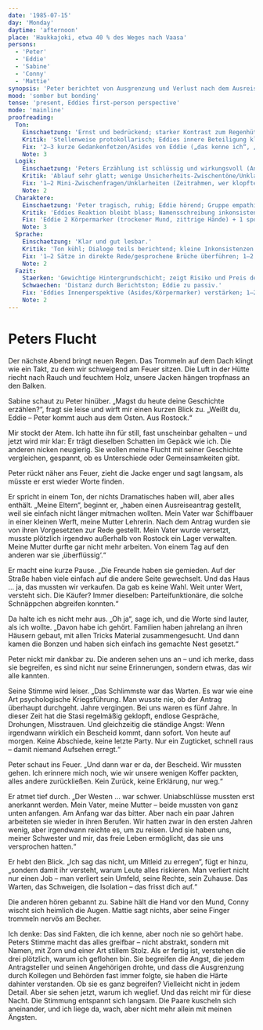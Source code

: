 ```yaml
---
date: '1985-07-15'
day: 'Monday'
daytime: 'afternoon'
place: 'Haukkajoki, etwa 40 % des Weges nach Vaasa'
persons:
  - 'Peter'
  - 'Eddie'
  - 'Sabine'
  - 'Conny'
  - 'Mattie'
synopsis: 'Peter berichtet von Ausgrenzung und Verlust nach dem Ausreiseantrag seiner Eltern; dadurch begreift die Gruppe Eddies Flucht tiefer.'
mood: 'somber but bonding'
tense: 'present, Eddies first-person perspective'
mode: 'mainline'
proofreading:
  Ton:
    Einschaetzung: 'Ernst und bedrückend; starker Kontrast zum Regenhütten‑Alltag.'
    Kritik: 'Stellenweise protokollarisch; Eddies innere Beteiligung klingt zu sachlich.'
    Fix: '2–3 kurze Gedankenfetzen/Asides von Eddie („das kenne ich“, „nicht wieder heulen“) einstreuen; 1 Atempause vor/ nach einem Schlüsselsatz von Peter.'
    Note: 3
  Logik:
    Einschaetzung: 'Peters Erzählung ist schlüssig und wirkungsvoll (Antrag → Ausgrenzung → Warten → Bescheid → Westen).'
    Kritik: 'Ablauf sehr glatt; wenige Unsicherheits‑Zwischentöne/Unklarheiten.'
    Fix: '1–2 Mini‑Zwischenfragen/Unklarheiten (Zeitrahmen, wer klopfte?) einbauen; 1 Zeit-/Raumanker (Regen/Feuer/Uhr) zur Spannungsführung.'
    Note: 2
  Charaktere:
    Einschaetzung: 'Peter tragisch, ruhig; Eddie hörend; Gruppe empathisch.'
    Kritik: 'Eddies Reaktion bleibt blass; Namensschreibung inkonsistent („Matti“ vs. „Mattie“).'
    Fix: 'Eddie 2 Körpermarker (trockener Mund, zittrige Hände) + 1 spontaner Einspruch; Gruppendynamik mit 1–2 Mikro‑Gesten (Blicke/Hand an Becher). Namensschreibung vereinheitlichen.'
    Note: 3
  Sprache:
    Einschaetzung: 'Klar und gut lesbar.'
    Kritik: 'Ton kühl; Dialoge teils berichtend; kleine Inkonsistenzen (Namen).'
    Fix: '1–2 Sätze in direkte Rede/gesprochene Brüche überführen; 1–2 lange Perioden teilen; Namensform („Matti“) konsistent.'
    Note: 2
  Fazit:
    Staerken: 'Gewichtige Hintergrundschicht; zeigt Risiko und Preis der Ausreise.'
    Schwaechen: 'Distanz durch Berichtston; Eddie zu passiv.'
    Fix: 'Eddies Innenperspektive (Asides/Körpermarker) verstärken; 1–2 organische Zwischenfragen/Beats; kleine Sprach‑Straffung + Namenskonsistenz.'
    Note: 2
---
```


# Peters Flucht

Der nächste Abend bringt neuen Regen. Das Trommeln auf dem Dach klingt wie ein
Takt, zu dem wir schweigend am Feuer sitzen. Die Luft in der Hütte riecht nach
Rauch und feuchtem Holz, unsere Jacken hängen tropfnass an den Balken.

Sabine schaut zu Peter hinüber. „Magst du heute deine Geschichte erzählen?“,
fragt sie leise und wirft mir einen kurzen Blick zu. „Weißt du, Eddie – Peter
kommt auch aus dem Osten. Aus Rostock.“

Mir stockt der Atem. Ich hatte ihn für still, fast unscheinbar gehalten – und
jetzt wird mir klar: Er trägt dieselben Schatten im Gepäck wie ich. Die anderen
nicken neugierig. Sie wollen meine Flucht mit seiner Geschichte vergleichen,
gespannt, ob es Unterschiede oder Gemeinsamkeiten gibt.

Peter rückt näher ans Feuer, zieht die Jacke enger und sagt langsam, als müsste
er erst wieder Worte finden.

Er spricht in einem Ton, der nichts Dramatisches haben will, aber alles enthält.
„Meine Eltern“, beginnt er, „haben einen Ausreiseantrag gestellt, weil sie
einfach nicht länger mitmachen wollten. Mein Vater war Schiffbauer in einer
kleinen Werft, meine Mutter Lehrerin. Nach dem Antrag wurden sie von ihren
Vorgesetzten zur Rede gestellt. Mein Vater wurde versetzt, musste plötzlich
irgendwo außerhalb von Rostock ein Lager verwalten. Meine Mutter durfte gar
nicht mehr arbeiten. Von einem Tag auf den anderen war sie ‚überflüssig‘.“

Er macht eine kurze Pause. „Die Freunde haben sie gemieden. Auf der Straße haben
viele einfach auf die andere Seite gewechselt. Und das Haus … ja, das mussten
wir verkaufen. Da gab es keine Wahl. Weit unter Wert, versteht sich. Die Käufer?
Immer dieselben: Parteifunktionäre, die solche Schnäppchen abgreifen konnten.“

Da halte ich es nicht mehr aus. „Oh ja“, sage ich, und die Worte sind lauter,
als ich wollte. „Davon habe ich gehört. Familien haben jahrelang an ihren
Häusern gebaut, mit allen Tricks Material zusammengesucht. Und dann kamen die
Bonzen und haben sich einfach ins gemachte Nest gesetzt.“

Peter nickt mir dankbar zu. Die anderen sehen uns an – und ich merke, dass sie
begreifen, es sind nicht nur seine Erinnerungen, sondern etwas, das wir alle
kannten.

Seine Stimme wird leiser. „Das Schlimmste war das Warten. Es war wie eine Art
psychologische Kriegsführung. Man wusste nie, ob der Antrag überhaupt durchgeht.
Jahre vergingen. Bei uns waren es fünf Jahre. In dieser Zeit hat die Stasi
regelmäßig geklopft, endlose Gespräche, Drohungen, Misstrauen. Und gleichzeitig
die ständige Angst: Wenn irgendwann wirklich ein Bescheid kommt, dann sofort.
Von heute auf morgen. Keine Abschiede, keine letzte Party. Nur ein Zugticket,
schnell raus – damit niemand Aufsehen erregt.“

Peter schaut ins Feuer. „Und dann war er da, der Bescheid. Wir mussten gehen.
Ich erinnere mich noch, wie wir unsere wenigen Koffer packten, alles andere
zurückließen. Kein Zurück, keine Erklärung, nur weg.“

Er atmet tief durch. „Der Westen … war schwer. Uniabschlüsse mussten erst
anerkannt werden. Mein Vater, meine Mutter – beide mussten von ganz unten
anfangen. Am Anfang war das bitter. Aber nach ein paar Jahren arbeiteten sie
wieder in ihren Berufen. Wir hatten zwar in den ersten Jahren wenig, aber
irgendwann reichte es, um zu reisen. Und sie haben uns, meiner Schwester und
mir, das freie Leben ermöglicht, das sie uns versprochen hatten.“

Er hebt den Blick. „Ich sag das nicht, um Mitleid zu erregen“, fügt er hinzu,
„sondern damit ihr versteht, warum Leute alles riskieren. Man verliert nicht nur
einen Job – man verliert sein Umfeld, seine Rechte, sein Zuhause. Das Warten,
das Schweigen, die Isolation – das frisst dich auf.“

Die anderen hören gebannt zu. Sabine hält die Hand vor den Mund, Conny wischt
sich heimlich die Augen. Mattie sagt nichts, aber seine Finger trommeln nervös
am Becher.

Ich denke: Das sind Fakten, die ich kenne, aber noch nie so gehört habe. Peters
Stimme macht das alles greifbar – nicht abstrakt, sondern mit Namen, mit Zorn
und einer Art stillem Stolz. Als er fertig ist, verstehen die drei plötzlich,
warum ich geflohen bin. Sie begreifen die Angst, die jedem Antragsteller und
seinen Angehörigen drohte, und dass die Ausgrenzung durch Kollegen und Behörden
fast immer folgte, sie haben die Härte dahinter verstanden. Ob sie es ganz
begreifen? Vielleicht nicht in jedem Detail. Aber sie sehen jetzt, warum ich
weglief. Und das reicht mir für diese Nacht. Die Stimmung entspannt sich
langsam. Die Paare kuscheln sich aneinander, und ich liege da, wach, aber nicht
mehr allein mit meinen Ängsten.
